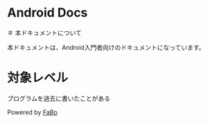 Android Docs 
=======

＃ 本ドキュメントについて

本ドキュメントは、Android入門者向けのドキュメントになっています。

# 対象レベル

プログラムを過去に書いたことがある

Powered by [FaBo](http://www.fabo.io)